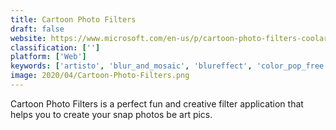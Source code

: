 ```yaml
---
title: Cartoon Photo Filters
draft: false 
website: https://www.microsoft.com/en-us/p/cartoon-photo-filters-coolart/9p7565p39knl
classification: ['']
platform: ['Web']
keywords: ['artisto', 'blur_and_mosaic', 'blureffect', 'color_pop_free', 'ephoto_360', 'filmstory', 'kakaotalk_cheez', 'luminar', 'mextures', 'pip_camera', 'philm', 'photofy', 'polygon.camera', 'slidestory', 'toolwiz_photos', 'vbooster', 'vatoon', 'visionn']
image: 2020/04/Cartoon-Photo-Filters.png
---
```

Cartoon Photo Filters is a perfect fun and creative filter application that helps you to create your snap photos be art pics.